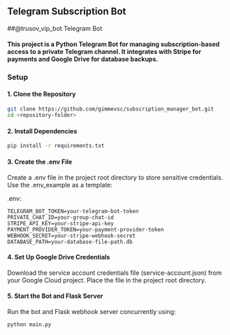 ## Telegram Subscription Bot

##@trusov_vip_bot Telegram Bot

#### This project is a Python Telegram Bot for managing subscription-based access to a private Telegram channel. It integrates with Stripe for payments and Google Drive for database backups.

### Setup
#### 1. Clone the Repository
```bash
git clone https://github.com/gimmevsc/subscription_manager_bot.git
cd <repository-folder>
```


#### 2. Install Dependencies
````bash
pip install -r requirements.txt
````

#### 3. Create the .env File
Create a .env file in the project root directory to store sensitive credentials. Use the .env_example as a template:

.env:
```plaintext
TELEGRAM_BOT_TOKEN=your-telegram-bot-token
PRIVATE_CHAT_ID=your-group-chat-id
STRIPE_API_KEY=your-stripe-api-key
PAYMENT_PROVIDER_TOKEN=your-payment-provider-token
WEBHOOK_SECRET=your-stripe-webhook-secret
DATABASE_PATH=your-database-file-path.db
```

#### 4. Set Up Google Drive Credentials
Download the service account credentials file (service-account.json) from your Google Cloud project.
Place the file in the project root directory.

#### 5. Start the Bot and Flask Server
Run the bot and Flask webhook server concurrently using:
```bash
python main.py
```
